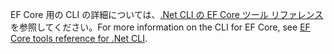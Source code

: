 <span data-ttu-id="f3837-101">EF Core 用の CLI の詳細については、[.Net CLI の EF Core ツール リファレンス](/ef/core/miscellaneous/cli/dotnet)を参照してください。</span><span class="sxs-lookup"><span data-stu-id="f3837-101">For more information on the CLI for EF Core, see [EF Core tools reference for .Net CLI](/ef/core/miscellaneous/cli/dotnet).</span></span>